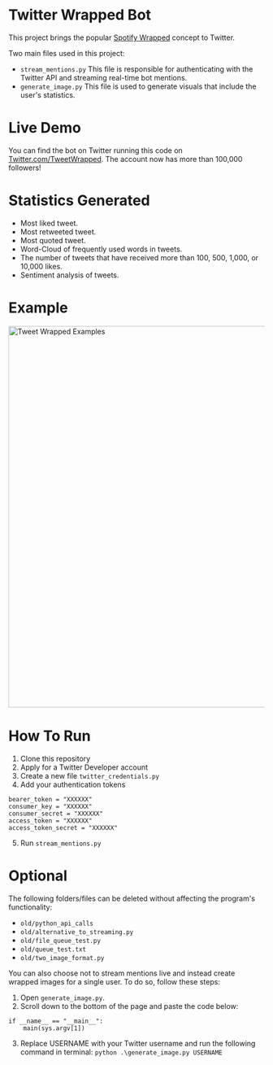 ﻿# Twitter Wrapped Bot
This project brings the popular [Spotify Wrapped](https://newsroom.spotify.com/2021-12-01/the-wait-is-over-your-spotify-2021-wrapped-is-here/) concept to Twitter.

Two main files used in this project:
- `stream_mentions.py`
This file is responsible for authenticating with the Twitter API and streaming real-time bot mentions.
- `generate_image.py`
This file is used to generate visuals that include the user's statistics.


# Live Demo
You can find the bot on Twitter running this code on [Twitter.com/TweetWrapped](https://www.twitter.com/tweetwrapped).
The account now has more than 100,000 followers!


# Statistics Generated
- Most liked tweet.
- Most retweeted tweet.
- Most quoted tweet.
- Word-Cloud of frequently used words in tweets.
- The number of tweets that have received more than 100, 500, 1,000, or 10,000 likes.
- Sentiment analysis of tweets.


# Example
<img src="https://i.imgur.com/IRqGRui.png" alt="Tweet Wrapped Examples" width="750" height="750">

# How To Run
1. Clone this repository
2. Apply for a Twitter Developer account
3. Create a new file `twitter_credentials.py`
4. Add your authentication tokens
```
bearer_token = "XXXXXX"
consumer_key = "XXXXXX"
consumer_secret = "XXXXXX"
access_token = "XXXXXX"
access_token_secret = "XXXXXX"
```
5. Run `stream_mentions.py`

# Optional
The following folders/files can be deleted without affecting the program's functionality:
- `old/python_api_calls`
- `old/alternative_to_streaming.py`
- `old/file_queue_test.py`
- `old/queue_test.txt`
- `old/two_image_format.py`

You can also choose not to stream mentions live and instead create wrapped images for a single user. To do so, follow these steps:
1. Open `generate_image.py`.
2. Scroll down to the bottom of the page and paste the code below:
```
if __name__ == "__main__":
    main(sys.argv[1])
```
3. Replace USERNAME with your Twitter username and run the following command in terminal:
`python .\generate_image.py USERNAME`
